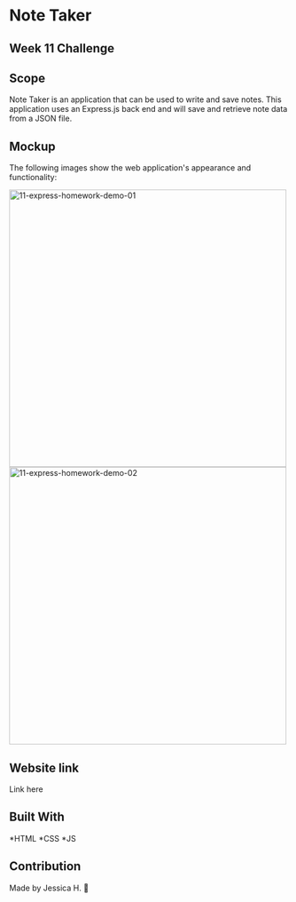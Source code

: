 # Note Taker
## Week 11 Challenge

## Scope
Note Taker is an application that can be used to write and save notes. This application uses an Express.js back end and will save and retrieve note data from a JSON file.

## Mockup 
The following images show the web application's appearance and functionality:

<img width="500" alt="11-express-homework-demo-01" src="https://user-images.githubusercontent.com/82549162/133718090-23a014c7-abd2-4d9e-bf0f-fd36e682cc70.png">

<img width="500" alt="11-express-homework-demo-02" src="https://user-images.githubusercontent.com/82549162/133718154-b28feb4c-3a96-48c2-9826-bae67e19d959.png">

## Website link 

Link here


## Built With
*HTML *CSS *JS

## Contribution
Made by Jessica H. 🖤

